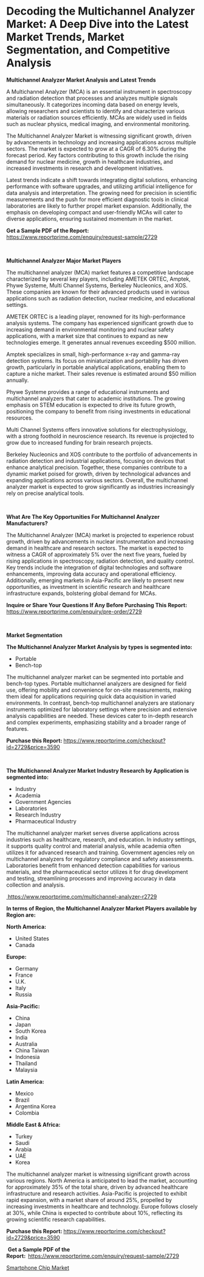 <p><h1>Decoding the Multichannel Analyzer Market: A Deep Dive into the Latest Market Trends, Market Segmentation, and Competitive Analysis</h1></p><p><strong>Multichannel Analyzer Market Analysis and Latest Trends</strong></p>
<p><p>A Multichannel Analyzer (MCA) is an essential instrument in spectroscopy and radiation detection that processes and analyzes multiple signals simultaneously. It categorizes incoming data based on energy levels, allowing researchers and scientists to identify and characterize various materials or radiation sources efficiently. MCAs are widely used in fields such as nuclear physics, medical imaging, and environmental monitoring.</p><p>The Multichannel Analyzer Market is witnessing significant growth, driven by advancements in technology and increasing applications across multiple sectors. The market is expected to grow at a CAGR of 6.30% during the forecast period. Key factors contributing to this growth include the rising demand for nuclear medicine, growth in healthcare industries, and increased investments in research and development initiatives. </p><p>Latest trends indicate a shift towards integrating digital solutions, enhancing performance with software upgrades, and utilizing artificial intelligence for data analysis and interpretation. The growing need for precision in scientific measurements and the push for more efficient diagnostic tools in clinical laboratories are likely to further propel market expansion. Additionally, the emphasis on developing compact and user-friendly MCAs will cater to diverse applications, ensuring sustained momentum in the market.</p></p>
<p><strong>Get a Sample PDF of the Report:&nbsp;</strong> <a href="https://www.reportprime.com/enquiry/request-sample/2729?utm_campaign=2133&utm_medium=2&utm_source=Github&utm_content=ia&utm_term=18032025&utm_id=multichannel-analyzer">https://www.reportprime.com/enquiry/request-sample/2729</a></p>
<p>&nbsp;</p>
<p><strong>Multichannel Analyzer Major Market Players</strong></p>
<p><p>The multichannel analyzer (MCA) market features a competitive landscape characterized by several key players, including AMETEK ORTEC, Amptek, Phywe Systeme, Multi Channel Systems, Berkeley Nucleonics, and XOS. These companies are known for their advanced products used in various applications such as radiation detection, nuclear medicine, and educational settings.</p><p>AMETEK ORTEC is a leading player, renowned for its high-performance analysis systems. The company has experienced significant growth due to increasing demand in environmental monitoring and nuclear safety applications, with a market size that continues to expand as new technologies emerge. It generates annual revenues exceeding $500 million.</p><p>Amptek specializes in small, high-performance x-ray and gamma-ray detection systems. Its focus on miniaturization and portability has driven growth, particularly in portable analytical applications, enabling them to capture a niche market. Their sales revenue is estimated around $50 million annually.</p><p>Phywe Systeme provides a range of educational instruments and multichannel analyzers that cater to academic institutions. The growing emphasis on STEM education is expected to drive its future growth, positioning the company to benefit from rising investments in educational resources.</p><p>Multi Channel Systems offers innovative solutions for electrophysiology, with a strong foothold in neuroscience research. Its revenue is projected to grow due to increased funding for brain research projects.</p><p>Berkeley Nucleonics and XOS contribute to the portfolio of advancements in radiation detection and industrial applications, focusing on devices that enhance analytical precision. Together, these companies contribute to a dynamic market poised for growth, driven by technological advances and expanding applications across various sectors. Overall, the multichannel analyzer market is expected to grow significantly as industries increasingly rely on precise analytical tools.</p></p>
<p>&nbsp;</p>
<p><strong>What Are The Key Opportunities For Multichannel Analyzer Manufacturers?</strong></p>
<p><p>The Multichannel Analyzer (MCA) market is projected to experience robust growth, driven by advancements in nuclear instrumentation and increasing demand in healthcare and research sectors. The market is expected to witness a CAGR of approximately 5% over the next five years, fueled by rising applications in spectroscopy, radiation detection, and quality control. Key trends include the integration of digital technologies and software enhancements, improving data accuracy and operational efficiency. Additionally, emerging markets in Asia-Pacific are likely to present new opportunities, as investment in scientific research and healthcare infrastructure expands, bolstering global demand for MCAs.</p></p>
<p><strong>Inquire or Share Your Questions If Any Before Purchasing This Report:</strong> <a href="https://www.reportprime.com/enquiry/pre-order/2729?utm_campaign=2133&utm_medium=2&utm_source=Github&utm_content=ia&utm_term=18032025&utm_id=multichannel-analyzer">https://www.reportprime.com/enquiry/pre-order/2729</a></p>
<p>&nbsp;</p>
<p><strong>Market Segmentation</strong></p>
<p><strong>The Multichannel Analyzer Market Analysis by types is segmented into:</strong></p>
<p><ul><li>Portable</li><li>Bench-top</li></ul></p>
<p><p>The multichannel analyzer market can be segmented into portable and bench-top types. Portable multichannel analyzers are designed for field use, offering mobility and convenience for on-site measurements, making them ideal for applications requiring quick data acquisition in varied environments. In contrast, bench-top multichannel analyzers are stationary instruments optimized for laboratory settings where precision and extensive analysis capabilities are needed. These devices cater to in-depth research and complex experiments, emphasizing stability and a broader range of features.</p></p>
<p><strong>Purchase this Report:&nbsp;</strong><a href="https://www.reportprime.com/checkout?id=2729&price=3590&utm_campaign=2133&utm_medium=2&utm_source=Github&utm_content=ia&utm_term=18032025&utm_id=multichannel-analyzer">https://www.reportprime.com/checkout?id=2729&price=3590</a></p>
<p>&nbsp;</p>
<p><strong>The Multichannel Analyzer Market Industry Research by Application is segmented into:</strong></p>
<p><ul><li>Industry</li><li>Academia</li><li>Government Agencies</li><li>Laboratories</li><li>Research Industry</li><li>Pharmaceutical Industry</li></ul></p>
<p><p>The multichannel analyzer market serves diverse applications across industries such as healthcare, research, and education. In industry settings, it supports quality control and material analysis, while academia often utilizes it for advanced research and training. Government agencies rely on multichannel analyzers for regulatory compliance and safety assessments. Laboratories benefit from enhanced detection capabilities for various materials, and the pharmaceutical sector utilizes it for drug development and testing, streamlining processes and improving accuracy in data collection and analysis.</p></p>
<p><a href="https://www.reportprime.com/multichannel-analyzer-r2729?utm_campaign=2133&utm_medium=2&utm_source=Github&utm_content=ia&utm_term=18032025&utm_id=multichannel-analyzer">&nbsp;https://www.reportprime.com/multichannel-analyzer-r2729</a></p>
<p><strong>In terms of Region, the Multichannel Analyzer Market Players available by Region are:</strong></p>
<p>
    <p> <strong> North America: </strong>
        <ul>
            <li>United States</li>
            <li>Canada</li>
        </ul>
        </p> 
    <p> <strong> Europe: </strong>
        <ul>
            <li>Germany</li>
            <li>France</li>
            <li>U.K.</li>
            <li>Italy</li>
            <li>Russia</li>
        </ul>
        </p> 
    <p> <strong> Asia-Pacific: </strong>
        <ul>
            <li>China</li>
            <li>Japan</li>
            <li>South Korea</li>
            <li>India</li>
            <li>Australia</li>
            <li>China Taiwan</li>
            <li>Indonesia</li>
            <li>Thailand</li>
            <li>Malaysia</li>
        </ul>
        </p> 
    <p> <strong> Latin America: </strong>
        <ul>
            <li>Mexico</li>
            <li>Brazil</li>
            <li>Argentina Korea</li>
            <li>Colombia</li>
        </ul>
        </p> 
    <p> <strong> Middle East & Africa: </strong>
        <ul>
            <li>Turkey</li>
            <li>Saudi</li>
            <li>Arabia</li>
            <li>UAE</li>
            <li>Korea</li>
        </ul>
    </p>
    </p>
<p><p>The multichannel analyzer market is witnessing significant growth across various regions. North America is anticipated to lead the market, accounting for approximately 35% of the total share, driven by advanced healthcare infrastructure and research activities. Asia-Pacific is projected to exhibit rapid expansion, with a market share of around 25%, propelled by increasing investments in healthcare and technology. Europe follows closely at 30%, while China is expected to contribute about 10%, reflecting its growing scientific research capabilities.</p></p>
<p><strong>Purchase this Report: </strong><a href="https://www.reportprime.com/checkout?id=2729&price=3590&utm_campaign=2133&utm_medium=2&utm_source=Github&utm_content=ia&utm_term=18032025&utm_id=multichannel-analyzer">https://www.reportprime.com/checkout?id=2729&price=3590</a></p>
<p>&nbsp;<strong>Get a Sample PDF of the Report:&nbsp;&nbsp;</strong><a href="https://www.reportprime.com/enquiry/request-sample/2729?utm_campaign=2133&utm_medium=2&utm_source=Github&utm_content=ia&utm_term=18032025&utm_id=multichannel-analyzer">https://www.reportprime.com/enquiry/request-sample/2729</a></p>
<p><strong></strong></p>
<p><p><a href="https://github.com/viohlbrenksf/Market-Research-Report-List-1/blob/main/smartphone-chip-market.md?utm_campaign=2133&utm_medium=2&utm_source=Github&utm_content=ia&utm_term=18032025&utm_id=multichannel-analyzer">Smartphone Chip Market</a></p></p>